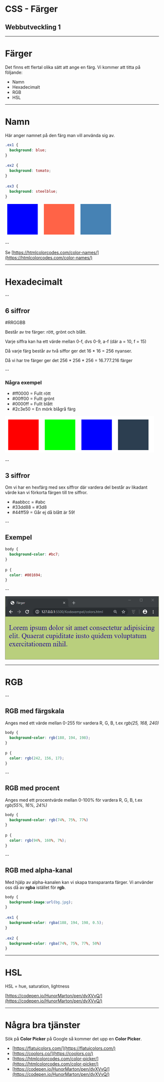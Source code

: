 # CSS - Färger

## Webbutveckling 1

---

# Färger

Det finns ett flertal olika sätt att ange en färg. Vi kommer att titta på följande:
  * Namn
  * Hexadecimalt
  * RGB
  * HSL

---

# Namn

Här anger namnet på den färg man vill använda sig av.

```css [ ]
.ex1 {
  background: blue;
}

.ex2 {
  background: tomato;
}

.ex3 {
  background: steelblue;
}
```

![01](images/colors-02.png)

--

Se [https://htmlcolorcodes.com/color-names/](https://htmlcolorcodes.com/color-names/)

---

# Hexadecimalt

--

## 6 siffror

\#<span class="redtext">RR</span><span class="greentext">GG</span><span class="bluetext">BB</span>

Består av tre färger: rött, grönt och blått.

Varje siffra kan ha ett värde mellan 0-f, dvs 0-9, a-f (där a = 10, f = 15)

Då varje färg består av två siffor ger det 16 * 16 = 256 nyanser.

Då vi har tre färger ger det 256 * 256 * 256 = 16.777.216 färger

--

### Några exempel

* \#ff0000 = Fullt rött
* \#00ff00 = Fullt grönt
* \#0000ff = Fullt blått
* \#2c3e50 = En mörk blågrå färg

![01](images/colors-01.png)

--

## 3 siffror

Om vi har en hexfärg med sex siffror där vardera del består av likadant värde kan vi förkorta färgen till tre siffror.

 * #aabbcc = #abc
 * #33dd88 = #3d8
 * #44ff59 = <span class="redtext">Går ej då blått är 59!</span>

--

## Exempel

```css [ ]
body {
  background-color: #bc7;
}

p {
  color: #001694;
}
```

--

![01](images/colors-03.PNG)

---

# RGB

--

## RGB med färgskala

Anges med ett värde mellan 0-255 för vardera R, G, B, t.ex *rgb(25, 168, 240)*

```css [ ]
body {
  background-color: rgb(188, 194, 198);
}

p {
  color: rgb(242, 156, 17);
}
```

--

## RGB med procent

Anges med ett procentvärde mellan 0-100% för vardera R, G, B, t.ex *rgb(55%, 16%, 24%)*

```css [ ]
body {
  background-color: rgb(74%, 75%, 77%)
}

p {
  color: rgb(94%, 160%, 7%);
}
```

--

## RGB med alpha-kanal

Med hjälp av alpha-kanalen kan vi skapa transparanta färger. Vi använder oss då av **rgba** istället för **rgb**.

```css [ ]
body {
  background-image:url(bg.jpg);
}

.ex1 {
  background-color: rgba(188, 194, 198, 0.5);
}

.ex2 {
  background-color: rgba(74%, 75%, 77%, 50%)
}
```

---

# HSL

HSL = hue, saturation, lightness

[https://codepen.io/HunorMarton/pen/dvXVvQ/](https://codepen.io/HunorMarton/pen/dvXVvQ/)

---

# Några bra tjänster

Sök på **Color Picker** på Google så kommer det upp en **Color Picker**.

* [https://flatuicolors.com/](https://flatuicolors.com/)
* [https://coolors.co/](https://coolors.co/)
* [https://htmlcolorcodes.com/color-picker/](https://htmlcolorcodes.com/color-picker/)
* [https://codepen.io/HunorMarton/pen/dvXVvQ/](https://codepen.io/HunorMarton/pen/dvXVvQ/)

